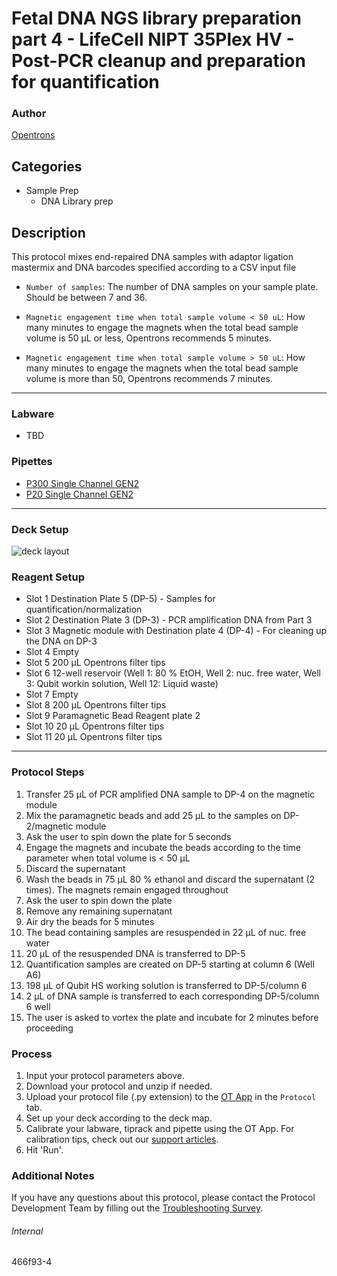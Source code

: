 # Fetal DNA NGS library preparation part 4 - LifeCell NIPT 35Plex HV - Post-PCR cleanup and preparation for quantification

### Author
[Opentrons](https://opentrons.com/)

## Categories
* Sample Prep
	* DNA Library prep

## Description
This protocol mixes end-repaired DNA samples with adaptor ligation mastermix and DNA barcodes specified according to a CSV input file

* `Number of samples`: The number of DNA samples on your sample plate. Should be between 7 and 36.

* `Magnetic engagement time when total sample volume < 50 uL`: How many minutes to engage the magnets when the total bead sample volume is 50 µL or less, Opentrons recommends 5 minutes.

* `Magnetic engagement time when total sample volume > 50 uL`: How many minutes to engage the magnets when the total bead sample volume is more than 50, Opentrons recommends 7 minutes.
---

### Labware
* TBD

### Pipettes
* [P300 Single Channel GEN2](https://shop.opentrons.com/single-channel-electronic-pipette-p20/)
* [P20 Single Channel GEN2](https://shop.opentrons.com/single-channel-electronic-pipette-p20/)

---

### Deck Setup

![deck layout](https://opentrons-protocol-library-website.s3.amazonaws.com/custom-README-images/459cc2/459cc2-layout.png)

### Reagent Setup
* Slot 1 Destination Plate 5 (DP-5) - Samples for quantification/normalization
* Slot 2 Destination Plate 3 (DP-3) - PCR amplification DNA from Part 3
* Slot 3 Magnetic module with Destination plate 4 (DP-4) - For cleaning up the DNA on DP-3
* Slot 4 Empty
* Slot 5 200 µL Opentrons filter tips
* Slot 6 12-well reservoir (Well 1: 80 % EtOH, Well 2: nuc. free water, Well 3: Qubit workin solution, Well 12: Liquid waste)
* Slot 7 Empty
* Slot 8 200 µL Opentrons filter tips
* Slot 9 Paramagnetic Bead Reagent plate 2
* Slot 10 20 µL Opentrons filter tips
* Slot 11 20 µL Opentrons filter tips

---

### Protocol Steps
1. Transfer 25 µL of PCR amplified DNA sample to DP-4 on the magnetic module
1. Mix the paramagnetic beads and add 25 µL to the samples on DP-2/magnetic module
2. Ask the user to spin down the plate for 5 seconds
3. Engage the magnets and incubate the beads according to the time parameter when total volume is < 50 µL
4. Discard the supernatant
5. Wash the beads in 75 µL 80 % ethanol and discard the supernatant (2 times). The magnets remain engaged throughout
6. Ask the user to spin down the plate
7. Remove any remaining supernatant
8. Air dry the beads for 5 minutes
9. The bead containing samples are resuspended in 22 µL of nuc. free water
10. 20 µL of the resuspended DNA is transferred to DP-5
11. Quantification samples are created on DP-5 starting at column 6 (Well A6)
12. 198 µL of Qubit HS working solution is transferred to DP-5/column 6
13. 2 µL of DNA sample is transferred to each corresponding DP-5/column 6 well
14. The user is asked to vortex the plate and incubate for 2 minutes before proceeding

### Process
1. Input your protocol parameters above.
2. Download your protocol and unzip if needed.
3. Upload your protocol file (.py extension) to the [OT App](https://opentrons.com/ot-app) in the `Protocol` tab.
4. Set up your deck according to the deck map.
5. Calibrate your labware, tiprack and pipette using the OT App. For calibration tips, check out our [support articles](https://support.opentrons.com/en/collections/1559720-guide-for-getting-started-with-the-ot-2).
6. Hit 'Run'.

### Additional Notes
If you have any questions about this protocol, please contact the Protocol Development Team by filling out the [Troubleshooting Survey](https://protocol-troubleshooting.paperform.co/).

###### Internal
466f93-4

